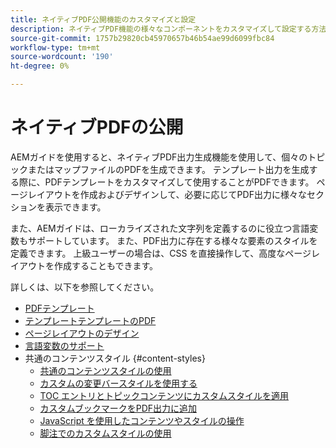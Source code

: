 ```yaml
---
title: ネイティブPDF公開機能のカスタマイズと設定
description: ネイティブPDF機能の様々なコンポーネントをカスタマイズして設定する方法を説明します。
source-git-commit: 1757b29820cb45970657b46b54ae99d6099fbc84
workflow-type: tm+mt
source-wordcount: '190'
ht-degree: 0%

---
```





# ネイティブPDFの公開

AEMガイドを使用すると、ネイティブPDF出力生成機能を使用して、個々のトピックまたはマップファイルのPDFを生成できます。 テンプレート出力を生成する際に、PDFテンプレートをカスタマイズして使用することがPDFできます。 ページレイアウトを作成およびデザインして、必要に応じてPDF出力に様々なセクションを表示できます。

また、AEMガイドは、ローカライズされた文字列を定義するのに役立つ言語変数もサポートしています。 また、PDF出力に存在する様々な要素のスタイルを定義できます。 上級ユーザーの場合は、CSS を直接操作して、高度なページレイアウトを作成することもできます。


詳しくは、以下を参照してください。
* [PDFテンプレート](../native-pdf/pdf-template.md)
* [テンプレートテンプレートのPDF](../native-pdf/components-pdf-template.md)
* [ページレイアウトのデザイン](../native-pdf/design-page-layout.md)
* [言語変数のサポート](../native-pdf/native-pdf-language-variables.md)
* 共通のコンテンツスタイル {#content-styles}
   * [共通のコンテンツスタイルの使用](../native-pdf/stylesheet.md)
   * [カスタムの変更バースタイルを使用する](../native-pdf/change-bar-style.md)
   * [TOC エントリとトピックコンテンツにカスタムスタイルを適用](../native-pdf/custom-style-toc.md)
   * [カスタムブックマークをPDF出力に追加](../native-pdf/add-custom-bookmark.md)
   * [JavaScript を使用したコンテンツやスタイルの操作](../native-pdf/use-javascript-content-style.md)
   * [脚注でのカスタムスタイルの使用](../native-pdf/footnote-number-style.md)
